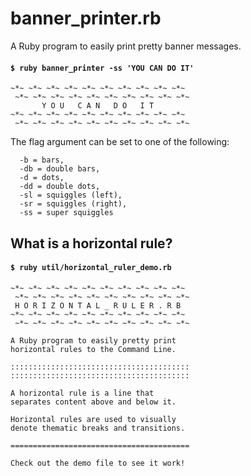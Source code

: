 # banner_printer.rb

A Ruby program to easily print pretty banner messages.

#### `$ ruby banner_printer -ss 'YOU CAN DO IT'`
```
~*~ ~*~ ~*~ ~*~ ~*~ ~*~ ~*~ ~*~ ~*~ ~*~
 ~*~ ~*~ ~*~ ~*~ ~*~ ~*~ ~*~ ~*~ ~*~ ~*~
       Y O U   C A N   D O   I T
~*~ ~*~ ~*~ ~*~ ~*~ ~*~ ~*~ ~*~ ~*~ ~*~
 ~*~ ~*~ ~*~ ~*~ ~*~ ~*~ ~*~ ~*~ ~*~ ~*~
```

The flag argument can be set to one of the following:

```
  -b = bars,
  -db = double bars,
  -d = dots,
  -dd = double dots,
  -sl = squiggles (left),
  -sr = squiggles (right),
  -ss = super squiggles
```

## What is a horizontal rule?

#### `$ ruby util/horizontal_ruler_demo.rb`


```
~*~ ~*~ ~*~ ~*~ ~*~ ~*~ ~*~ ~*~ ~*~ ~*~
 ~*~ ~*~ ~*~ ~*~ ~*~ ~*~ ~*~ ~*~ ~*~ ~*~
 H O R I Z O N T A L _ R U L E R . R B
~*~ ~*~ ~*~ ~*~ ~*~ ~*~ ~*~ ~*~ ~*~ ~*~
 ~*~ ~*~ ~*~ ~*~ ~*~ ~*~ ~*~ ~*~ ~*~ ~*~

A Ruby program to easily pretty print
horizontal rules to the Command Line.

::::::::::::::::::::::::::::::::::::::::
::::::::::::::::::::::::::::::::::::::::

A horizontal rule is a line that
separates content above and below it.

Horizontal rules are used to visually
denote thematic breaks and transitions.

========================================

Check out the demo file to see it work!
```
